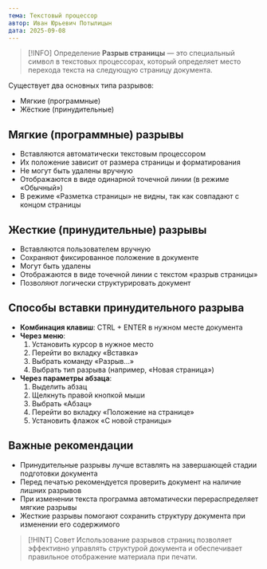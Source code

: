 ```yaml
---
тема: Текстовый процессор
автор: Иван Юрьевич Потылицын
дата: 2025-09-08
---
```


> [!INFO] Определение
> **Разрыв страницы** — это специальный символ в текстовых процессорах, который определяет место перехода текста на следующую страницу документа.

 Существует два основных типа разрывов:
 - Мягкие (программные)
 - Жёсткие (принудительные)

## Мягкие (программные) разрывы

- Вставляются автоматически текстовым процессором
- Их положение зависит от размера страницы и форматирования
- Не могут быть удалены вручную
- Отображаются в виде одинарной точечной линии (в режиме «Обычный»)
- В режиме «Разметка страницы» не видны, так как совпадают с концом страницы

## Жесткие (принудительные) разрывы

- Вставляются пользователем вручную
- Сохраняют фиксированное положение в документе
- Могут быть удалены
- Отображаются в виде точечной линии с текстом «разрыв страницы»
- Позволяют логически структурировать документ

## Способы вставки принудительного разрыва

- **Комбинация клавиш**: CTRL + ENTER в нужном месте документа
- **Через меню**:
	1. Установить курсор в нужное место
	2. Перейти во вкладку «Вставка»
	3. Выбрать команду «Разрыв…»
	4. Выбрать тип разрыва (например, «Новая страница»)
- **Через параметры абзаца**:
    1. Выделить абзац
    2. Щелкнуть правой кнопкой мыши
    3. Выбрать «Абзац»
    4. Перейти во вкладку «Положение на странице»
    5. Установить флажок «С новой страницы»

## Важные рекомендации

- Принудительные разрывы лучше вставлять на завершающей стадии подготовки документа
- Перед печатью рекомендуется проверить документ на наличие лишних разрывов
- При изменении текста программа автоматически перераспределяет мягкие разрывы
- Жесткие разрывы помогают сохранить структуру документа при изменении его содержимого

> [!HINT] Совет
> Использование разрывов страниц позволяет эффективно управлять структурой документа и обеспечивает правильное отображение материала при печати.
